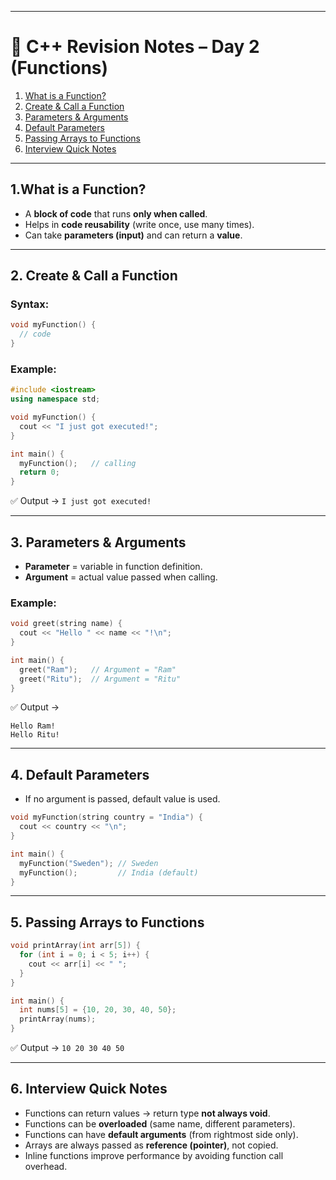 
---

# 🚀 C++ Revision Notes – Day 2 (Functions)


1. [What is a Function?](#what-is-a-function)
2. [Create & Call a Function](#create--call-a-function)
3. [Parameters & Arguments](#parameters--arguments)
4. [Default Parameters](#default-parameters)
5. [Passing Arrays to Functions](#passing-arrays-to-functions)
6. [Interview Quick Notes](#interview-quick-notes)

---

## 1.What is a Function?

* A **block of code** that runs **only when called**.
* Helps in **code reusability** (write once, use many times).
* Can take **parameters (input)** and can return a **value**.

---

## 2. Create & Call a Function

### Syntax:

```cpp
void myFunction() {
  // code
}
```

### Example:

```cpp
#include <iostream>
using namespace std;

void myFunction() {
  cout << "I just got executed!";
}

int main() {
  myFunction();   // calling
  return 0;
}
```

✅ Output → `I just got executed!`

---

## 3. Parameters & Arguments

* **Parameter** = variable in function definition.
* **Argument** = actual value passed when calling.

### Example:

```cpp
void greet(string name) {
  cout << "Hello " << name << "!\n";
}

int main() {
  greet("Ram");   // Argument = "Ram"
  greet("Ritu");  // Argument = "Ritu"
}
```

✅ Output →

```
Hello Ram!
Hello Ritu!
```

---

## 4. Default Parameters

* If no argument is passed, default value is used.

```cpp
void myFunction(string country = "India") {
  cout << country << "\n";
}

int main() {
  myFunction("Sweden"); // Sweden
  myFunction();         // India (default)
}
```

---

## 5. Passing Arrays to Functions

```cpp
void printArray(int arr[5]) {
  for (int i = 0; i < 5; i++) {
    cout << arr[i] << " ";
  }
}

int main() {
  int nums[5] = {10, 20, 30, 40, 50};
  printArray(nums);
}
```

✅ Output → `10 20 30 40 50`

---

## 6. Interview Quick Notes

* Functions can return values → return type **not always void**.
* Functions can be **overloaded** (same name, different parameters).
* Functions can have **default arguments** (from rightmost side only).
* Arrays are always passed as **reference (pointer)**, not copied.
* Inline functions improve performance by avoiding function call overhead.

